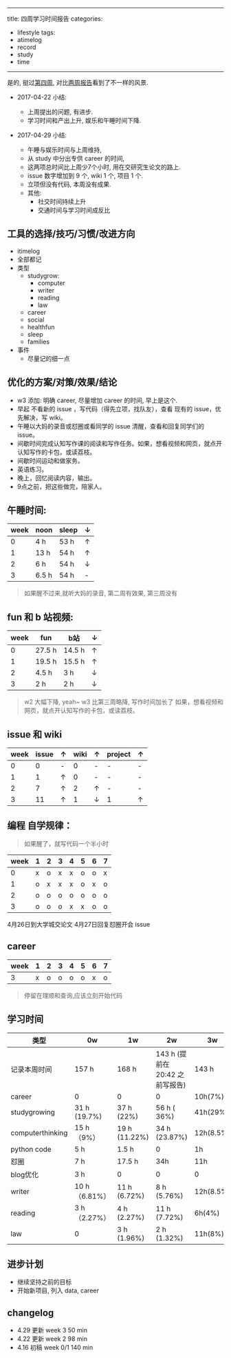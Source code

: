 
---
title:  四周学习时间报告
categories: 
- lifestyle
tags: 
- atimelog
- record
- study
- time


---
是的, 挺过[第四周][1], 对比[两周报告][2]看到了不一样的风景. 

- 2017-04-22 小结:
	+ 上周提出的问题, 有进步. 
	+ 学习时间和产出上升, 娱乐和午睡时间下降.

- 2017-04-29 小结:
	- 午睡与娱乐时间与上周维持, 
	- 从 study 中分出专供 career 的时间, 
	- 这两项总时间比上周少7个小时, 用在交研究生论文的路上. 
	- issue 数字增加到 9 个, wiki 1 个, 项目 1 个. 
	- 立项但没有代码, 本周没有成果.
	- 其他:
		+ 社交时间持续上升
		+ 交通时间与学习时间成反比

## 工具的选择/技巧/习惯/改进方向
- itimelog
- 全部都记
- 类型
	+ studygrow: 
		+ computer
		+ writer
		+ reading
		+ law
	+ career
	+ social
	+ healthfun
	+ sleep
	+ families
 - 事件
	 + 尽量记的细一点


## 优化的方案/对策/效果/结论
- w3 添加: 明确 career, 尽量增加 career 的时间, 早上是这个.
- 早起 不看新的 issue ，写代码（得先立项，找队友），查看 现有的 issue，优先解决，写 wiki。 
- 午睡以大妈的录音或怼圈或看同学的 issue 清醒，查看和回复同学们的issue。
- 间歇时间完成认知写作课的阅读和写作任务。如果，想看视频和网页，就点开认知写作的卡包，或读荔枝。
- 间歇时间运动和做家务。
- 英语练习。
- 晚上，回忆阅读内容，输出。
- 9点之前，把这些做完，陪家人。

## 午睡时间:

week | noon |sleep | ↓  
---- | ---- | ---- | ----
0 | 4 h | 53 h | ↑ 
1 | 13 h | 54 h | ↑ 
2 | 6 h | 54 h | ↓
3 | 6.5 h | 54 h | - 
> 如果醒不过来,就听大妈的录音, 第二周有效果, 第三周没有

## fun 和 b 站视频:

week | fun | b站 | ↓
---- | ---- | ----| ----
0 | 27.5 h | 14.5 h | ↑ 
1 | 19.5 h | 15.5 h | ↑ 
2 | 4.5 h | 3 h | ↓
3 | 2 h | 2 h | ↓
> w2 大幅下降, yeah\~
> w3 比第三周略降, 写作时间加长了
> 如果，想看视频和网页，就点开认知写作的卡包，或读荔枝。

## issue 和 wiki

week | issue | ↑ | wiki | ↑ | project | ↑
---- | ---- | ---- | ---- | ---- | ---- | ---- 
0 | 0 | - | 0 | - | - | -
1 | 1 | ↑ | 0 | - | - | -
2 | 7 | ↑ | 2 | ↑ | - | -
3 | 11 | ↑ | 1 | ↓ | 1 | ↑


## 编程 自学规律：

> 如果醒了，就写代码一个半小时

week | 1 | 2 | 3 | 4 | 5 | 6 | 7  
---- | ---- | ---- | ---- | ---- | ---- | ---- | ----
0 | x | o | x | x | o | o | x
1 | o | x | x | x | o | x | o
2 | o | o | o | o | o | o | o
3 | o | o | o | x | x | o | o

4月26日到大学城交论文
4月27日回复怼圈开会 issue

## career
week | 1 | 2 | 3 | 4 | 5 | 6 | 7  
---- | ---- | ---- | ---- | ---- | ---- | ---- | ----
3 | x | o | o | o | o | x | o
> 停留在理顺和查询,应该立刻开始代码

## 学习时间

类型 | 0w | 1w | 2w | 3w
---- | ---- | ---- | ---- | ----
记录本周时间  | 157 h | 168 h | 143 h (提前在20:42 之前写报告) | 143 h
career | 0 | 0 | 0 |10h(7%) 
studygrowing |   31 h (19.7%)      | 37 h (22%) | 56 h ( 36%) | 41h(29%)
 computerthinking  |  15 h（9%） | 19 h (11.22%) | 34 h (23.87%) | 12h(8.5%)
python code  |  5 h  | 1.5 h | 0 | 1h 
怼圈  | 7 h  |   17.5 h  | 34h | 11h
blog优化 | 3 h   | 0 | 0 | 0
writer  |  10 h  （6.81%） | 11 h  (6.72%) | 8 h (5.76%) | 12h(8.5%)
reading  |  3 h  （2.27%） | 4 h  (2.27%) | 11 h (7.72%) | 6h(4%)
law | 0 |  3 h (1.96%) | 2 h (1.32%) | 11h(8%)

## 进步计划
- 继续坚持之前的目标
- 开始新项目, 列入 data, career


## changelog
- 4.29 更新 week 3 50 min
- 4.22 更新 week 2  98 min
- 4.16 初稿 week 0/1 140 min

[1]:	https://13416136446.github.io/2017/04/14/theforthweek/
[2]:	https://13416136446.github.io/2017/04/16/studyreport/